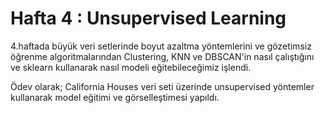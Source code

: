 # Hafta 4 : Unsupervised Learning
 4.haftada büyük veri setlerinde boyut azaltma yöntemlerini ve gözetimsiz öğrenme algoritmalarından Clustering, KNN ve DBSCAN'in nasıl çalıştığını ve sklearn kullanarak nasıl modeli eğitebileceğimiz işlendi.
 
 Ödev olarak; California Houses veri seti üzerinde unsupervised yöntemler kullanarak model eğitimi ve görselleştimesi yapıldı.

